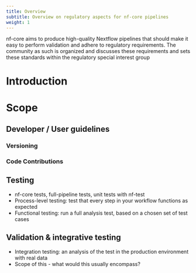 ```yaml
---
title: Overview
subtitle: Overview on regulatory aspects for nf-core pipelines
weight: 1
---
```


nf-core aims to produce high-quality Nextflow pipelines that should make it easy to perform validation and adhere to regulatory requirements. The community as such is organized and discusses these requirements and sets these standards within the regulatory special interest group


# Introduction

# Scope

## Developer / User guidelines

###  Versioning

### Code Contributions

##  Testing

* nf-core tests, full-pipeline tests, unit tests with nf-test
* Process-level testing: test that every step in your workflow functions as expected
* Functional testing: run a full analysis test, based on a chosen set of test cases


## Validation & integrative testing

* Integration testing: an analysis of the test in the production environment with real data
* Scope of this - what would this usually encompass?
